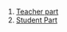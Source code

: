 1. [Teacher part](https://github.com/Skalahuddin/Project-Idea-/blob/main/Teacher_Interface.md)
2. [Student Part]()
